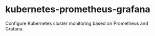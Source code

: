 # kubernetes-prometheus-grafana
Configure Kubernetes cluster monitoring based on Prometheus and Grafana.
